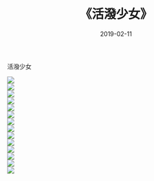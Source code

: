 ﻿---
layout: post
title:  《活潑少女》
date:   2019-02-11
img: http://img.660000.xyz/Sharelink/性感/2019/活潑少女/000.jpg
categories: [美女, 清纯, 唯美]
---

活潑少女

  ![](http://img.660000.xyz/Sharelink/性感/2019/活潑少女/001.jpg) <br> ![](http://img.660000.xyz/Sharelink/性感/2019/活潑少女/002.jpg) <br> ![](http://img.660000.xyz/Sharelink/性感/2019/活潑少女/003.jpg) <br> ![](http://img.660000.xyz/Sharelink/性感/2019/活潑少女/004.jpg) <br> ![](http://img.660000.xyz/Sharelink/性感/2019/活潑少女/005.jpg) <br> ![](http://img.660000.xyz/Sharelink/性感/2019/活潑少女/006.jpg) <br> ![](http://img.660000.xyz/Sharelink/性感/2019/活潑少女/007.jpg) <br> ![](http://img.660000.xyz/Sharelink/性感/2019/活潑少女/008.jpg) <br> ![](http://img.660000.xyz/Sharelink/性感/2019/活潑少女/009.jpg) <br> ![](http://img.660000.xyz/Sharelink/性感/2019/活潑少女/010.jpg) <br> ![](http://img.660000.xyz/Sharelink/性感/2019/活潑少女/011.jpg) <br> ![](http://img.660000.xyz/Sharelink/性感/2019/活潑少女/012.jpg) <br> ![](http://img.660000.xyz/Sharelink/性感/2019/活潑少女/013.jpg) <br> ![](http://img.660000.xyz/Sharelink/性感/2019/活潑少女/014.jpg) <br>